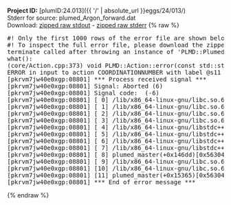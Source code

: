 **Project ID:** [plumID:24.013]({{ '/' | absolute_url }}eggs/24/013/)  
Stderr for source:  plumed_Argon_forward.dat   
Download: [zipped raw stdout](plumed_Argon_forward.dat.plumed_master.stdout.txt.zip) - [zipped raw stderr](plumed_Argon_forward.dat.plumed_master.stderr.txt.zip) 
{% raw %}
<pre>
#! Only the first 1000 rows of the error file are shown below
#! To inspect the full error file, please download the zipped raw stderr file above
terminate called after throwing an instance of 'PLMD::Plumed::ExceptionError'
what():
(core/Action.cpp:373) void PLMD::Action::error(const std::string&) const
ERROR in input to action COORDINATIONNUMBER with label @s11 : keyword MORE_THAN could not be read correctly
[pkrvm7jw40e0xgp:08801] *** Process received signal ***
[pkrvm7jw40e0xgp:08801] Signal: Aborted (6)
[pkrvm7jw40e0xgp:08801] Signal code:  (-6)
[pkrvm7jw40e0xgp:08801] [ 0] /lib/x86_64-linux-gnu/libc.so.6(+0x45330)[0x7f0700845330]
[pkrvm7jw40e0xgp:08801] [ 1] /lib/x86_64-linux-gnu/libc.so.6(pthread_kill+0x11c)[0x7f070089eb2c]
[pkrvm7jw40e0xgp:08801] [ 2] /lib/x86_64-linux-gnu/libc.so.6(gsignal+0x1e)[0x7f070084527e]
[pkrvm7jw40e0xgp:08801] [ 3] /lib/x86_64-linux-gnu/libc.so.6(abort+0xdf)[0x7f07008288ff]
[pkrvm7jw40e0xgp:08801] [ 4] /lib/x86_64-linux-gnu/libstdc++.so.6(+0xa5ff5)[0x7f0700ca5ff5]
[pkrvm7jw40e0xgp:08801] [ 5] /lib/x86_64-linux-gnu/libstdc++.so.6(+0xbb0da)[0x7f0700cbb0da]
[pkrvm7jw40e0xgp:08801] [ 6] /lib/x86_64-linux-gnu/libstdc++.so.6(_ZSt10unexpectedv+0x0)[0x7f0700ca5a55]
[pkrvm7jw40e0xgp:08801] [ 7] /lib/x86_64-linux-gnu/libstdc++.so.6(+0xa5a6f)[0x7f0700ca5a6f]
[pkrvm7jw40e0xgp:08801] [ 8] plumed_master(+0x146dd)[0x563049fc16dd]
[pkrvm7jw40e0xgp:08801] [ 9] /lib/x86_64-linux-gnu/libc.so.6(+0x2a1ca)[0x7f070082a1ca]
[pkrvm7jw40e0xgp:08801] [10] /lib/x86_64-linux-gnu/libc.so.6(__libc_start_main+0x8b)[0x7f070082a28b]
[pkrvm7jw40e0xgp:08801] [11] plumed_master(+0x15365)[0x563049fc2365]
[pkrvm7jw40e0xgp:08801] *** End of error message ***
</pre>
{% endraw %}
